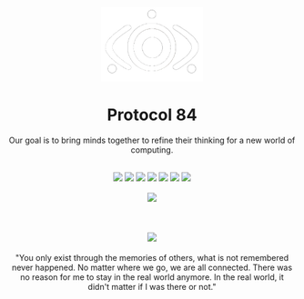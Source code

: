 <div align="center">
  <img src="logo-1.png" width=180">
  <h1>Protocol 84</h1>
  <p>Our goal is to bring minds together to refine their thinking for a new world of computing.</p>
</div>
<br>
<div align="center">
  <img src="https://readme-components.vercel.app/api?component=logo&logo=c&text=false&fill=black&textfill=white&">
  <img src="https://readme-components.vercel.app/api?component=logo&logo=cplusplus&text=false&fill=black&textfill=white&">
  <img src="https://readme-components.vercel.app/api?component=logo&logo=vim&text=false&fill=black&textfill=white&">
  <img src="https://readme-components.vercel.app/api?component=logo&logo=neovim&text=false&fill=black&textfill=white&">
  <img src="https://readme-components.vercel.app/api?component=logo&logo=qt&text=false&fill=black&textfill=white&">
  <img src="https://readme-components.vercel.app/api?component=logo&logo=webassembly&text=false&fill=black&textfill=white&">
  <img src="https://readme-components.vercel.app/api?component=logo&logo=linux&text=false&fill=black&textfill=white&">
</div>
<br>
<div align="center">
  <img src="https://github-readme-stats.vercel.app/api/top-langs?username=kardashev-0x&show_icons=true&include_all_commits=true&count_private=true&theme=apprentice&hide_border=true&bg_color=0D1117&layout=compact"/>
</div>
<br>
<br>
<br>
<div align="center">
  <img src="https://i0.wp.com/drunkenanimeblog.com/wp-content/uploads/2017/07/1473031501_lain.gif" width="400">
  <br>
  <br>
  "You only exist through the memories of others, what is not remembered never happened. No matter where we go, we are all connected. There was no reason for me to stay in the real world anymore. In the real world, it didn't matter if I was there or not."
</div>
